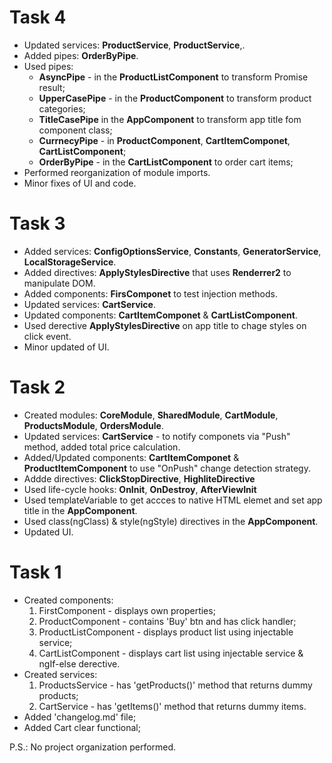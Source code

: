 # Task 4

- Updated services: **ProductService**, **ProductService**,.
- Added pipes: **OrderByPipe**.
- Used pipes:
  - **AsyncPipe** - in the **ProductListComponent** to transform Promise result;
  - **UpperCasePipe** - in the **ProductComponent** to transform product categories;
  - **TitleCasePipe** in the **AppComponent** to transform app title fom component class;
  - **CurrnecyPipe** - in **ProductComponent**, **CartItemComponet**, **CartListComponent**;
  - **OrderByPipe** - in the **CartListComponent** to order cart items;
- Performed reorganization of module imports.
- Minor fixes of UI and code.

# Task 3

- Added services: **ConfigOptionsService**, **Constants**, **GeneratorService**, **LocalStorageService**.
- Added directives: **ApplyStylesDirective** that uses **Renderrer2** to manipulate DOM.
- Added components: **FirsComponet** to test injection methods.
- Updated services: **CartService**.
- Updated components: **CartItemComponet** & **CartListComponent**.
- Used derective **ApplyStylesDirective** on app title to chage styles on click event.
- Minor updated of UI.

# Task 2

- Created modules: **CoreModule**, **SharedModule**, **CartModule**, **ProductsModule**, **OrdersModule**.
- Updated services: **CartService** - to notify componets via "Push" method, added total price calculation.
- Added/Updated components: **CartItemComponet** & **ProductItemComponent** to use "OnPush" change detection strategy.
- Addde directives: **ClickStopDirective**, **HighliteDirective**
- Used life-cycle hooks: **OnInit**, **OnDestroy**, **AfterViewInit**
- Used templateVariable to get accces to native HTML elemet and set app title in the **AppComponent**.
- Used class(ngClass) & style(ngStyle) directives in the **AppComponent**.
- Updated UI.

# Task 1

- Created components:
  1.  FirstComponent - displays own properties;
  2.  ProductComponent - contains 'Buy' btn and has click handler;
  3.  ProductListComponent - displays product list using injectable service;
  4.  CartListComponent - displays cart list using injectable service & ngIf-else derective.
- Created services:
  1.  ProductsService - has 'getProducts()' method that returns dummy products;
  2.  CartService - has 'getItems()' method that returns dummy items.
- Added 'changelog.md' file;
- Added Cart clear functional;

P.S.: No project organization performed.
